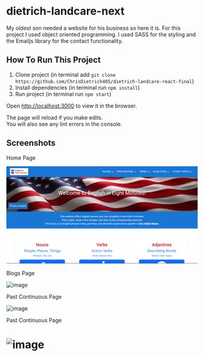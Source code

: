 # dietrich-landcare-next

My oldest son needed a website for his business so here it is. For
this project I used object oriented programming. I used SASS for
the styling and the Emailjs library for the contact functionality.


## How To Run This Project

1. Clone project (in terminal add `git clone https://github.com/ChrisDietrich405/dietrich-landcare-react-final`)
2. Install dependencies (in terminal run `npm install`)
3. Run project (in terminal run `npm start`)


Open [http://localhost:3000](http://localhost:3000) to view it in the browser.

The page will reload if you make edits.\
You will also see any lint errors in the console.


## Screenshots


Home Page

![image](github-images/github-home.png)

Blogs Page

![image](github-images/blogs.png)

Past Continuous Page

![image](github-images/past-continuous.png)

Past Continuous Page

![image](github-images/prepositions.png)
=======
